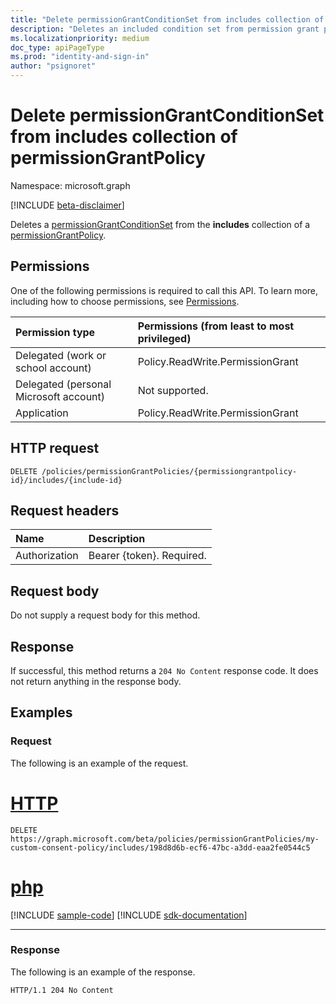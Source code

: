 ```yaml
---
title: "Delete permissionGrantConditionSet from includes collection of permissionGrantPolicy"
description: "Deletes an included condition set from permission grant policy."
ms.localizationpriority: medium
doc_type: apiPageType
ms.prod: "identity-and-sign-in"
author: "psignoret"
---
```


# Delete permissionGrantConditionSet from includes collection of permissionGrantPolicy

Namespace: microsoft.graph

[!INCLUDE [beta-disclaimer](../../includes/beta-disclaimer.md)]

Deletes a [permissionGrantConditionSet](../resources/permissiongrantconditionset.md) from the **includes** collection of a [permissionGrantPolicy](../resources/permissiongrantpolicy.md).

## Permissions

One of the following permissions is required to call this API. To learn more, including how to choose permissions, see [Permissions](/graph/permissions-reference).

| Permission type      | Permissions (from least to most privileged)              |
|:--------------------|:---------------------------------------------------------|
| Delegated (work or school account) | Policy.ReadWrite.PermissionGrant |
| Delegated (personal Microsoft account) | Not supported.    |
| Application | Policy.ReadWrite.PermissionGrant |

## HTTP request

<!-- { "blockType": "ignored" } -->

```http
DELETE /policies/permissionGrantPolicies/{permissiongrantpolicy-id}/includes/{include-id}
```

## Request headers

| Name       | Description|
|:---------------|:--------|
| Authorization  | Bearer {token}. Required. |

## Request body

Do not supply a request body for this method.

## Response

If successful, this method returns a `204 No Content` response code. It does not return anything in the response body.

## Examples

### Request

The following is an example of the request.


# [HTTP](#tab/http)
<!-- {
  "blockType": "request",
  "name": "permissiongrantpolicy_delete_includes"
}-->

```http
DELETE https://graph.microsoft.com/beta/policies/permissionGrantPolicies/my-custom-consent-policy/includes/198d8d6b-ecf6-47bc-a3dd-eaa2fe0544c5
```

# [php](#tab/php)
[!INCLUDE [sample-code](../includes/snippets/php/permissiongrantpolicy-delete-includes-php-snippets.md)]
[!INCLUDE [sdk-documentation](../includes/snippets/snippets-sdk-documentation-link.md)]

---


### Response

The following is an example of the response.

<!-- {
  "blockType": "response",
  "truncated": true
} -->

```http
HTTP/1.1 204 No Content
```
